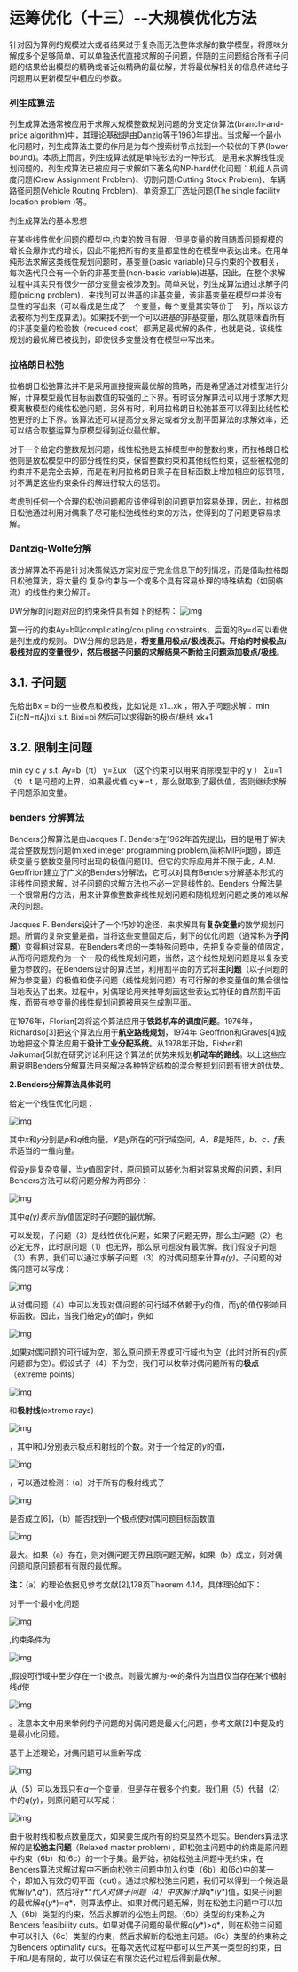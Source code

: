 # 运筹优化（十三）--大规模优化方法

 

针对因为算例的规模过大或者结果过于复杂而无法整体求解的数学模型，将原味分解成多个足够简单、可以单独迭代直接求解的子问题，伴随的主问题结合所有子问题的结果给出模型的精确或者近似精确的最优解，并将最优解相关的信息传递给子问题用以更新模型中相应的参数。

### 列生成算法

列生成算法通常被应用于求解大规模整数规划问题的分支定价算法(branch-and-price  algorithm)中，其理论基础是由Danzig等于1960年提出。当求解一个最小化问题时，列生成算法主要的作用是为每个搜索树节点找到一个较优的下界(lower   bound)。本质上而言，列生成算法就是单纯形法的一种形式，是用来求解线性规划问题的。列生成算法已被应用于求解如下著名的NP-hard优化问题：机组人员调度问题(Crew  Assignment Problem)、切割问题(Cutting Stock Problem)、车辆路径问题(Vehicle Routing  Problem)、单资源工厂选址问题(The single facility location problem )等。

列生成算法的基本思想

在某些线性优化问题的模型中,约束的数目有限，但是变量的数目随着问题规模的增长会爆炸式的增长，因此不能把所有的变量都显性的在模型中表达出来。在用单纯形法求解这类线性规划问题时，基变量(basic  variable)只与约束的个数相关，每次迭代只会有一个新的非基变量(non-basic  variable)进基，因此，在整个求解过程中其实只有很少一部分变量会被涉及到。简单来说，列生成算法通过求解子问题(pricing  problem)，来找到可以进基的非基变量，该非基变量在模型中并没有显性的写出来（可以看成是生成了一个变量，每个变量其实等价于一列，所以该方法被称为列生成算法）。如果找不到一个可以进基的非基变量，那么就意味着所有的非基变量的检验数（reduced  cost）都满足最优解的条件，也就是说，该线性规划的最优解已被找到，即使很多变量没有在模型中写出来。

### 拉格朗日松弛

拉格朗日松弛算法并不是采用直接搜索最优解的策略，而是希望通过对模型进行分解，计算模型最优目标函数值的较强的上下界。有时该分解算法可以用于求解大规模离散模型的线性松弛问题，另外有时，利用拉格朗日松弛甚至可以得到比线性松弛更好的上下界。该算法还可以提高分支界定或者分支割平面算法的求解效率，还可以结合取整运算为原模型得到近似最优解。

对于一个给定的整数规划问题，线性松弛是去掉模型中的整数约束，而拉格朗日松弛则是放松模型中的部分线性约束，保留整数约束和其他线性约束，这些被松弛的约束并不是完全去掉，而是在利用拉格朗日乘子在目标函数上增加相应的惩罚项，对不满足这些约束条件的解进行较大的惩罚。

考虑到任何一个合理的松弛问题都应该使得到的问题更加容易处理，因此，拉格朗日松弛通过利用对偶乘子尽可能松弛线性约束的方法，使得到的子问题更容易求解。

### Dantzig-Wolfe分解

该分解算法不再是针对决策候选方案对应于完全信息下的列情况，而是借助拉格朗日松弛算法，将大量的 复杂约束与一个或多个具有容易处理的特殊结构（如网络流）的线性约束分解开。

DW分解的问题对应的约束条件具有如下的结构： 
![img](https://upload-images.jianshu.io/upload_images/13198105-bf70132b140a21fa.png?imageMogr2/auto-orient/strip%7CimageView2/2/w/1240)

第一行的约束Ay=b叫complicating/coupling constraints，后面的By=d可以看做是列生成的规则。 
DW分解的思路是，**将变量用极点/极线表示。开始的时候极点/极线对应的变量很少，然后根据子问题的求解结果不断给主问题添加极点/极线**。

## 3.1. 子问题

先给出Bx = b的一些极点和极线，比如说是 x1...xk  ，带入子问题求解： 
 min Σi(cN−πAj)xi
 s.t. Bixi=bi 
 然后可以求得新的极点/极线 xk+1 

## 3.2. 限制主问题

min cy c y 
 s.t. Ay=b（π）
 y=Σux （这个约束可以用来消除模型中的 y  ） 
 Σu=1（t）
 t  是问题的上界，如果最优值 cy∗=t ，那么就取到了最优值，否则继续求解子问题添加变量。

### benders 分解算法

Benders分解算法是由Jacques F. Benders在1962年首先提出，目的是用于解决混合整数规划问题(mixed  integer programming  problem,简称MIP问题)，即连续变量与整数变量同时出现的极值问题[1]。但它的实际应用并不限于此，A.M.  Geoffrion建立了广义的Benders分解法，它可以对具有Benders分解基本形式的非线性问题求解，对子问题的求解方法也不必一定是线性的。Benders  分解法是一个很常用的方法，用来计算像整数非线性规划问题和随机规划问题之类的难以解决的问题。

Jacques F. Benders设计了一个巧妙的途径，来求解具有**复杂变量**的数学规划问题。所谓的复杂变量是指，当将这些变量固定后，剩下的优化问题（通常称为**子问题**）变得相对容易。在Benders考虑的一类特殊问题中，先把复杂变量的值固定，从而将问题规约为一个一般的线性规划问题，当然，这个线性规划问题是以复杂变量为参数的。在Benders设计的算法里，利用割平面的方式将**主问题**（以子问题的解为参变量）的极值和使子问题（线性规划问题）有可行解的参变量值的集合很恰当地表达了出来。过程中，对偶理论用来推导刻画这些表达式特征的自然割平面族，而带有参变量的线性规划问题被用来生成割平面。

在1976年，Florian[2]将这个算法应用于**铁路机车的调度问题**。1976年，Richardso[3]把这个算法应用于**航空路线规划**，1974年 Geoffrion和Graves[4]成功地把这个算法应用于**设计工业分配系统**。从1978年开始，Fisher和 Jaikumar[5]就在研究讨论利用这个算法的优势来规划**机动车的路线**。以上这些应用说明Benders分解算法用来解决各种特定结构的混合整规划问题有很大的优势。

**2.Benders分解算法具体说明**

给定一个线性优化问题：

![img](https://ask.qcloudimg.com/http-save/yehe-1621951/3b2inoai1z.png?imageView2/2/w/1620)

其中*x*和*y*分别是*p*和*q*维向量，*Y*是*y*所在的可行域空间，*A*、*B*是矩阵，*b、c、f*表示适当的一维向量。

假设*y*是复杂变量，当*y*值固定时，原问题可以转化为相对容易求解的问题，利用Benders方法可以将问题分解为两部分：

![img](https://ask.qcloudimg.com/http-save/yehe-1621951/878ct883xs.png?imageView2/2/w/1620)

其中*q(y)*表示当*y*值固定时子问题的最优解。

可以发现，子问题（3）是线性优化问题，如果子问题无界，那么主问题（2）也必定无界，此时原问题（1）也无界，那么原问题没有最优解。我们假设子问题（3）有界，我们可以通过求解子问题（3）的对偶问题来计算*q(y)*。子问题的对偶问题可以写成：

![img](https://ask.qcloudimg.com/http-save/yehe-1621951/b6ososyakd.png?imageView2/2/w/1620)

从对偶问题（4）中可以发现对偶问题的可行域不依赖于y的值，而y的值仅影响目标函数。因此，当我们给定*y*的值时，例如

![img](https://ask.qcloudimg.com/http-save/yehe-1621951/lppctw0ydu.jpeg?imageView2/2/w/1620)

,如果对偶问题的可行域为空，那么原问题无界或可行域也为空（此时对所有的*y*原问题都为空）。假设式子（4）不为空，我们可以枚举对偶问题所有的**极点**（extreme points）

![img](https://ask.qcloudimg.com/http-save/yehe-1621951/xt9fplraei.jpeg?imageView2/2/w/1620)

和**极射线**(extreme rays)

![img](https://ask.qcloudimg.com/http-save/yehe-1621951/yu9yyezyom.jpeg?imageView2/2/w/1620)

，其中I和J分别表示极点和射线的个数。对于一个给定的*y*的值，

![img](https://ask.qcloudimg.com/http-save/yehe-1621951/lppctw0ydu.jpeg?imageView2/2/w/1620)

，可以通过检测：（a）对于所有的极射线式子

![img](https://ask.qcloudimg.com/http-save/yehe-1621951/8upho3fk7d.png?imageView2/2/w/1620)

是否成立[6]，（b）能否找到一个极点使对偶问题目标函数值

![img](https://ask.qcloudimg.com/http-save/yehe-1621951/en87un8ylz.png?imageView2/2/w/1620)

最大。如果（a）存在，则对偶问题无界且原问题无解，如果（b）成立，则对偶问题和原问题都有有限的最优解。

**注：**（a）的理论依据见参考文献[2],178页Theorem 4.14，具体理论如下：

对于一个最小化问题

![img](https://ask.qcloudimg.com/http-save/yehe-1621951/3qcei3mow6.png?imageView2/2/w/1620)

,约束条件为

![img](https://ask.qcloudimg.com/http-save/yehe-1621951/0gplu1v4k0.png?imageView2/2/w/1620)

,假设可行域中至少存在一个极点。则最优解为-∞的条件为当且仅当存在某个极射线*d*使

![img](https://ask.qcloudimg.com/http-save/yehe-1621951/ce00x76aha.png?imageView2/2/w/1620)

。注意本文中用来举例的子问题的对偶问题是最大化问题，参考文献[2]中提及的是最小化问题。

基于上述理论，对偶问题可以重新写成：

![img](https://ask.qcloudimg.com/http-save/yehe-1621951/w4uiw32qxn.png?imageView2/2/w/1620)

从（5）可以发现只有*q*一个变量，但是存在很多个约束。我们用（5）代替（2）中的*q*(*y*)，则原问题可以写成：

![img](https://ask.qcloudimg.com/http-save/yehe-1621951/kj5f4wuknd.png?imageView2/2/w/1620)

由于极射线和极点数量庞大，如果要生成所有的约束显然不现实。Benders算法求解的是**松弛主问题**（Relaxed  master  problem），即松弛主问题中的约束是原问题中约束（6b）和(6c）的一个子集。最开始，初始松弛主问题中无约束，在Benders算法求解过程中不断向松弛主问题中加入约束（6b）和(6c)中的某一个，即加入有效的切平面（cut）。通过求解松弛主问题，我们可以得到一个候选最优解(*y**,*q**)，然后将*y**代入对偶子问题（4）中求解计算*q*(*y**)值，如果子问题的最优解*q*(*y**)=*q**，则算法停止。如果对偶问题无解，则在松弛主问题中可以加入（6b）类型的约束，然后求解新的松弛主问题。（6b）类型的约束称之为Benders feasibility cuts。如果对偶子问题的最优解*q*(*y**)>*q**，则在松弛主问题中可以引入（6c）类型的约束，然后求解新的松弛主问题。（6c）类型的约束称之为Benders optimality cuts。在每次迭代过程中都可以生产某一类型的约束，由于*I*和*J*是有限的，故可以保证在有限次迭代过程后得到最优解。